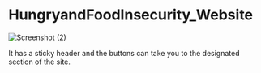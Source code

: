 # HungryandFoodInsecurity_Website

![Screenshot (2)](https://cdn.glitch.global/5c7ca3ef-c03f-4de1-bb14-0fe15ebc27ab/3421c903-6842-45b2-a40a-b7ededb86cf9.Screenshot%20(4).png?v=1672868506495)

It has a sticky header and the buttons can take you to the designated section of the site.
